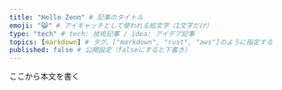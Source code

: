 ```yaml
---
title: "Hello Zenn" # 記事のタイトル
emoji: "😸" # アイキャッチとして使われる絵文字（1文字だけ）
type: "tech" # tech: 技術記事 / idea: アイデア記事
topics: [markdown] # タグ。["markdown", "rust", "aws"]のように指定する
published: false # 公開設定（falseにすると下書き）
---
```

ここから本文を書く